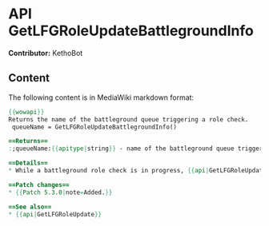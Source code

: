 # API GetLFGRoleUpdateBattlegroundInfo

**Contributor:** KethoBot

## Content

The following content is in MediaWiki markdown format:

```mediawiki
{{wowapi}}
Returns the name of the battleground queue triggering a role check.
 queueName = GetLFGRoleUpdateBattlegroundInfo()

==Returns==
:;queueName:{{apitype|string}} - name of the battleground queue triggering a role check.

==Details==
* While a battleground role check is in progress, {{api|GetLFGRoleUpdate}} returns <code>true</code> for the first and fifth return values.

==Patch changes==
* {{Patch 5.3.0|note=Added.}}

==See also==
* {{api|GetLFGRoleUpdate}}
```